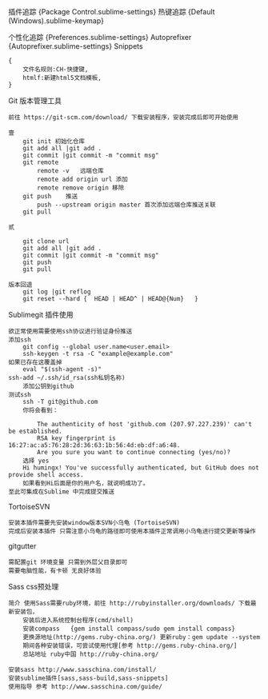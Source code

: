 插件追踪 {Package Control.sublime-settings}
热键追踪 {Default (Windows).sublime-keymap}

个性化追踪 {Preferences.sublime-settings}
Autoprefixer {Autoprefixer.sublime-settings}
Snippets

	{
		文件名规则:CH-快捷键,
		htmlf:新建html5文档模板,
	}

Git 版本管理工具

	前往 https://git-scm.com/download/ 下载安装程序，安装完成后即可开始使用

	壹
		git init 初始化仓库
		git add all |git add .
		git commit |git commit -m "commit msg"
		git remote
			remote -v	远端仓库
			remote add origin url 添加
			remote remove origin 移除
		git push	推送
			push --upstream origin master 首次添加远端仓库推送关联
		git pull

	贰

		git clone url
		git add all	|git add .
		git commit |git commit -m "commit msg"
		git push
		git pull

	版本回退
		git log |git reflog
		git reset --hard {	HEAD | HEAD^ | HEAD@{Num}	}

Sublimegit 插件使用

	欲正常使用需要使用ssh协议进行验证身份推送
	添加ssh
		git config --global user.name<user.email>
		ssh-keygen -t rsa -C "example@example.com"
	如果已存在这覆盖掉
		eval "$(ssh-agent -s)"
	ssh-add ~/.ssh/id_rsa(ssh私钥名称)
		添加公钥到github
	测试ssh
		ssh -T git@github.com
		你将会看到：
		
		    The authenticity of host 'github.com (207.97.227.239)' can't be established.
		    RSA key fingerprint is 16:27:ac:a5:76:28:2d:36:63:1b:56:4d:eb:df:a6:48.
		    Are you sure you want to continue connecting (yes/no)?
		选择 yes
		Hi humingx! You've successfully authenticated, but GitHub does not provide shell access.
		如果看到Hi后面是你的用户名，就说明成功了。
	至此可集成在Sublime 中完成提交推送

TortoiseSVN

	安装本插件需要先安装window版本SVN小乌龟 (TortoiseSVN)
	完成后安装本插件 只需注意小乌龟的路径即可使用本插件正常调用小乌龟进行提交更新等操作

gitgutter

	需配置git 环境变量 只需到外层父目录即可
	需要电脑性能，有卡顿 无良好体验


Sass css预处理

	简介 使用Sass需要ruby环境，前往 http://rubyinstaller.org/downloads/ 下载最新安装包，
		安装后进入系统控制台程序(cmd/shell)
		安装compass	{gem install compass/sudo gem install compass}
		更换源地址(http://gems.ruby-china.org/) 更新ruby：gem update --system
		期间各种安装错误，可尝试使用代理[参考 http://gems.ruby-china.org/]
		总站地址 ruby中国 http://ruby-china.org/

	安装sass http://www.sasschina.com/install/
	安装sublime插件[sass,sass-build,sass-snippets]
	使用指导 参考 http://www.sasschina.com/guide/
